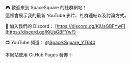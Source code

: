 🎮 歡迎來到 SpaceSquare 的社群網站！  
這裡會展示我的最新 YouTube 影片、社群連結以及討論方式。

🔗 加入我們的 Discord： [https://discord.gg/KjUsGBFYwF](https://discord.gg/KjUsGBFYwF)

📺 YouTube 頻道： [@Space.Square_YT640](https://www.youtube.com/@Space.Square_YT640)

本網站使用 GitHub Pages 發佈 ✨
